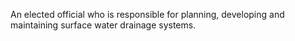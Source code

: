An elected official who is responsible for planning, developing and maintaining surface water drainage systems.
